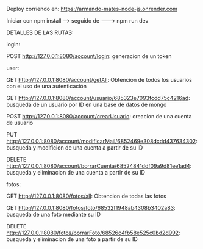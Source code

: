 Deploy corriendo en:        https://armando-mates-node-js.onrender.com      

Iniciar con npm install --> seguido de ---> npm run dev

DETALLES DE LAS RUTAS:

login: 

POST http://127.0.0.1:8080/account/login: generacion de un token

user: 

GET http://127.0.0.1:8080/account/getAll: Obtencion de todos los usuarios con el uso de una autenticación

GET http://127.0.0.1:8080/account/usuario/685323e7093fcdd75c4216ad: busqueda de un usuario por ID en una base de datos de mongo

POST http://127.0.0.1:8080/account/crearUsuario: creacion de una cuenta de usuario

PUT http://127.0.0.1:8080/account/modificarMail/6852469e308dcdd437634302: busqueda y modificion de una cuenta a partir de su ID

DELETE http://127.0.0.1:8080/account/borrarCuenta/68524841ddf09a9d81ee1ad4: busqueda y eliminacion de una cuenta a partir de su ID

fotos:

GET http://127.0.0.1:8080/fotos/all: Obtencion de todas las fotos

GET http://127.0.0.1:8080/fotos/foto/68532f1948ab4308b3402a83: busqueda de una foto mediante su ID

DELETE http://127.0.0.1:8080/fotos/borrarFoto/68526c4fb58e525c0bd2d992: busqueda y eliminacion de una foto a partir de su ID





